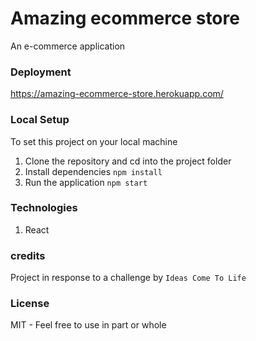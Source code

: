 # Amazing ecommerce store
An e-commerce application

### Deployment
https://amazing-ecommerce-store.herokuapp.com/

### Local Setup
To set this project on your local machine
1. Clone the repository and cd into the project folder
2. Install dependencies `npm install`
3. Run the application `npm start`

### Technologies
1. React

### credits
Project in response to a challenge by `Ideas Come To Life`

### License
MIT - Feel free to use in part or whole
